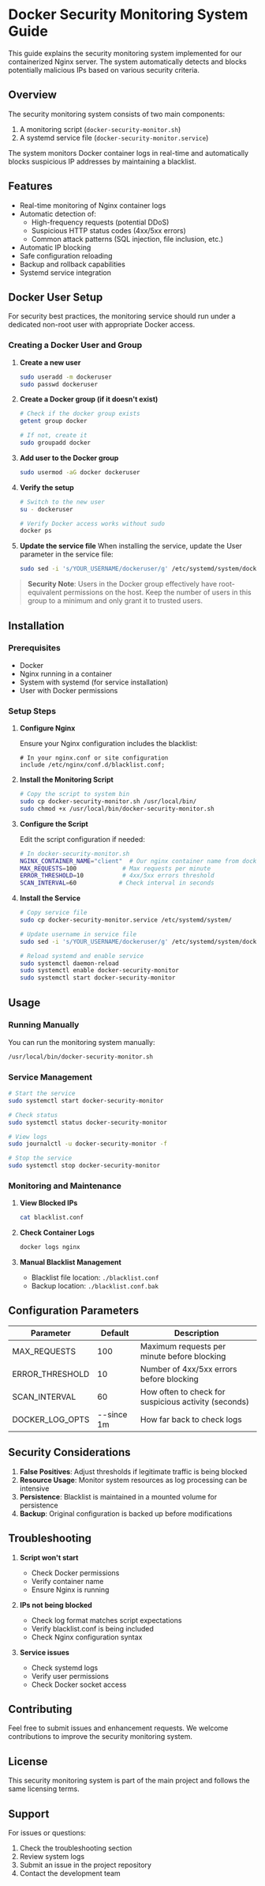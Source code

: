 # Docker Security Monitoring System Guide

This guide explains the security monitoring system implemented for our containerized Nginx server. The system automatically detects and blocks potentially malicious IPs based on various security criteria.

## Overview

The security monitoring system consists of two main components:
1. A monitoring script (`docker-security-monitor.sh`)
2. A systemd service file (`docker-security-monitor.service`)

The system monitors Docker container logs in real-time and automatically blocks suspicious IP addresses by maintaining a blacklist.

## Features

- Real-time monitoring of Nginx container logs
- Automatic detection of:
  - High-frequency requests (potential DDoS)
  - Suspicious HTTP status codes (4xx/5xx errors)
  - Common attack patterns (SQL injection, file inclusion, etc.)
- Automatic IP blocking
- Safe configuration reloading
- Backup and rollback capabilities
- Systemd service integration

## Docker User Setup

For security best practices, the monitoring service should run under a dedicated non-root user with appropriate Docker access.

### Creating a Docker User and Group

1. **Create a new user**
   ```bash
   sudo useradd -m dockeruser
   sudo passwd dockeruser
   ```

2. **Create a Docker group (if it doesn't exist)**
   ```bash
   # Check if the docker group exists
   getent group docker
   
   # If not, create it
   sudo groupadd docker
   ```

3. **Add user to the Docker group**
   ```bash
   sudo usermod -aG docker dockeruser
   ```

4. **Verify the setup**
   ```bash
   # Switch to the new user
   su - dockeruser
   
   # Verify Docker access works without sudo
   docker ps
   ```

5. **Update the service file**
   When installing the service, update the User parameter in the service file:
   ```bash
   sudo sed -i 's/YOUR_USERNAME/dockeruser/g' /etc/systemd/system/docker-security-monitor.service
   ```

> **Security Note**: Users in the Docker group effectively have root-equivalent permissions on the host. Keep the number of users in this group to a minimum and only grant it to trusted users.

## Installation

### Prerequisites

- Docker
- Nginx running in a container
- System with systemd (for service installation)
- User with Docker permissions

### Setup Steps

1. **Configure Nginx**

   Ensure your Nginx configuration includes the blacklist:
   ```nginx
   # In your nginx.conf or site configuration
   include /etc/nginx/conf.d/blacklist.conf;
   ```

2. **Install the Monitoring Script**

   ```bash
   # Copy the script to system bin
   sudo cp docker-security-monitor.sh /usr/local/bin/
   sudo chmod +x /usr/local/bin/docker-security-monitor.sh
   ```

3. **Configure the Script**

   Edit the script configuration if needed:
   ```bash
   # In docker-security-monitor.sh
   NGINX_CONTAINER_NAME="client"  # Our nginx container name from docker-compose
   MAX_REQUESTS=100             # Max requests per minute
   ERROR_THRESHOLD=10           # 4xx/5xx errors threshold
   SCAN_INTERVAL=60            # Check interval in seconds
   ```

4. **Install the Service**

   ```bash
   # Copy service file
   sudo cp docker-security-monitor.service /etc/systemd/system/
   
   # Update username in service file
   sudo sed -i 's/YOUR_USERNAME/dockeruser/g' /etc/systemd/system/docker-security-monitor.service
   
   # Reload systemd and enable service
   sudo systemctl daemon-reload
   sudo systemctl enable docker-security-monitor
   sudo systemctl start docker-security-monitor
   ```

## Usage

### Running Manually

You can run the monitoring system manually:
```bash
/usr/local/bin/docker-security-monitor.sh
```

### Service Management

```bash
# Start the service
sudo systemctl start docker-security-monitor

# Check status
sudo systemctl status docker-security-monitor

# View logs
sudo journalctl -u docker-security-monitor -f

# Stop the service
sudo systemctl stop docker-security-monitor
```

### Monitoring and Maintenance

1. **View Blocked IPs**
   ```bash
   cat blacklist.conf
   ```

2. **Check Container Logs**
   ```bash
   docker logs nginx
   ```

3. **Manual Blacklist Management**
   - Blacklist file location: `./blacklist.conf`
   - Backup location: `./blacklist.conf.bak`

## Configuration Parameters

| Parameter | Default | Description |
|-----------|---------|-------------|
| MAX_REQUESTS | 100 | Maximum requests per minute before blocking |
| ERROR_THRESHOLD | 10 | Number of 4xx/5xx errors before blocking |
| SCAN_INTERVAL | 60 | How often to check for suspicious activity (seconds) |
| DOCKER_LOG_OPTS | --since 1m | How far back to check logs |

## Security Considerations

1. **False Positives**: Adjust thresholds if legitimate traffic is being blocked
2. **Resource Usage**: Monitor system resources as log processing can be intensive
3. **Persistence**: Blacklist is maintained in a mounted volume for persistence
4. **Backup**: Original configuration is backed up before modifications

## Troubleshooting

1. **Script won't start**
   - Check Docker permissions
   - Verify container name
   - Ensure Nginx is running

2. **IPs not being blocked**
   - Check log format matches script expectations
   - Verify blacklist.conf is being included
   - Check Nginx configuration syntax

3. **Service issues**
   - Check systemd logs
   - Verify user permissions
   - Check Docker socket access

## Contributing

Feel free to submit issues and enhancement requests. We welcome contributions to improve the security monitoring system.

## License

This security monitoring system is part of the main project and follows the same licensing terms.

## Support

For issues or questions:
1. Check the troubleshooting section
2. Review system logs
3. Submit an issue in the project repository
4. Contact the development team 